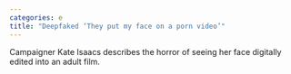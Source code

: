 ```yaml
---
categories: e
title: "Deepfaked ‘They put my face on a porn video’"
---
```

Campaigner Kate Isaacs describes the horror of seeing her face digitally edited into an adult film.